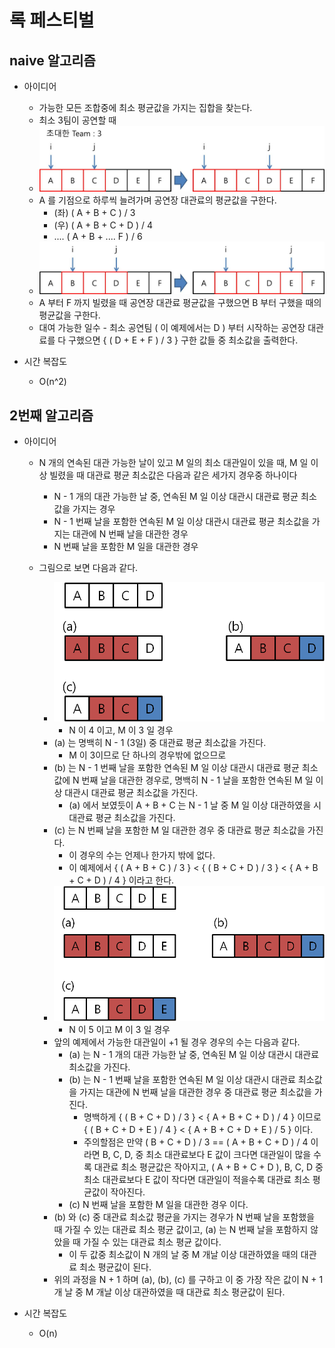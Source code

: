# 록 페스티벌

## naive 알고리즘
* 아이디어
	- 가능한 모든 조합중에 최소 평균값을 가지는 집합을 찾는다.
	* 최소 3팀이 공연할 때
	* ![naive]( https://github.com/martinkang/MyText/blob/master/Algorithm/Festival/img/festival-naive.jpg )
	
	- A 를 기점으로 하루씩 늘려가며 공연장 대관료의 평균값을 구한다.
		- (좌) ( A + B + C ) / 3
		- (우) ( A + B + C + D ) / 4
		- .... ( A + B + .... F ) / 6
		
	* ![naive2]( https://github.com/martinkang/MyText/blob/master/Algorithm/Festival/img/festival-naive2.jpg )
	
	- A 부터 F 까지 빌렸을 때 공연장 대관료 평균값을 구했으면 B 부터 구했을 때의 평균값을 구한다.
	- 대여 가능한 일수 - 최소 공연팀 ( 이 예제에서는 D ) 부터 시작하는 공연장 대관료를 다 구했으면 { ( D + E + F ) / 3 } 구한 값들 중 최소값을 출력한다.
	

* 시간 복잡도
	- O(n^2)



## 2번째 알고리즘
* 아이디어 
	- N 개의 연속된 대관 가능한 날이 있고 M 일의 최소 대관일이 있을 때, M 일 이상 빌렸을 때 대관료 평균 최소값은 다음과 같은 세가지 경우중 하나이다
		- N - 1 개의 대관 가능한 날 중, 연속된 M 일 이상 대관시 대관료 평균 최소값을 가지는 경우
		- N - 1 번째 날을 포함한 연속된 M 일 이상 대관시 대관료 평균 최소값을 가지는 대관에 N 번째 날을 대관한 경우
		- N 번째 날을 포함한 M 일을 대관한 경우
	- 그림으로 보면 다음과 같다.
		- ![img-idea1]( https://github.com/martinkang/MyText/blob/master/Algorithm/Festival/img/festifal-idea1.png )
	 		* N 이 4 이고, M 이 3 일 경우
		* (a) 는 명백히 N - 1 (3일) 중 대관료 평균 최소값을 가진다. 
			* M 이 3이므로 단 하나의 경우밖에 없으므로
		* (b) 는 N - 1 번째 날을 포함한 연속된 M 일 이상 대관시 대관료 평균 최소값에 N 번째 날을 대관한 경우로, 명백히 N - 1 날을 포함한 연속된 M 일 이상 대관시 대관료 평균 최소값을 가진다. 
			* (a) 에서 보였듯이 A + B + C 는 N - 1 날 중 M 일 이상 대관하였을 시 대관료 평균 최소값을 가진다.
		* (c) 는 N 번째 날을 포함한 M 일 대관한 경우 중 대관료 평균 최소값을 가진다. 
			* 이 경우의 수는 언제나 한가지 밖에 없다.
			* 이 예제에서 { ( A + B + C ) / 3 } < { ( B + C + D ) / 3 } < { A + B + C + D ) / 4 } 이라고 한다.
	
	
		- ![img-idea2]( https://github.com/martinkang/MyText/blob/master/Algorithm/Festival/img/festifal-idea2.png )
			* N 이 5 이고 M 이 3 일 경우
		* 앞의 예제에서 가능한 대관일이 +1 될 경우 경우의 수는 다음과 같다.
			* (a) 는 N - 1 개의 대관 가능한 날 중, 연속된 M 일 이상 대관시 대관료 최소값을 가진다.
			* (b) 는 N - 1 번째 날을 포함한 연속된 M 일 이상 대관시 대관료 최소값을 가지는 대관에 N 번째 날을 대관한 경우 중 대관료 평균 최소값을 가진다.
				* 명백하게 { ( B + C + D ) / 3 } < { A + B + C + D ) / 4 } 이므로 { ( B + C + D + E ) / 4 } < { A + B + C + D + E ) / 5 } 이다.
				* 주의할점은 만약 ( B + C + D ) / 3 == ( A + B + C + D ) / 4 이라면 B, C, D, 중 최소 대관료보다 E 값이 크다면 대관일이 많을 수록 대관료 최소 평균값은 작아지고, ( A + B + C + D ),  B, C, D 중 최소 대관료보다 E 값이 작다면 대관일이 적을수록 대관료 최소 평균값이 작아진다.
			* (c) N 번째 날을 포함한 M 일을 대관한 경우 이다.
		* (b) 와 (c) 중 대관료 최소값 평균을 가지는 경우가 N 번째 날을 포함했을 때 가질 수 있는 대관료 최소 평균 값이고, (a) 는 N 번째 날을 포함하지 않았을 때 가질 수 있는 대관료 최소 평균 값이다.
			* 이 두 값중 최소값이 N 개의 날 중 M 개날 이상 대관하였을 때의 대관료 최소 평균값이 된다.
		* 위의 과정을 N + 1 하며 (a), (b), (c) 를 구하고 이 중 가장 작은 값이 N + 1 개 날 중 M 개날 이상 대관하였을 때 대관료 최소 평균값이 된다.
	

* 시간 복잡도
	- O(n)
